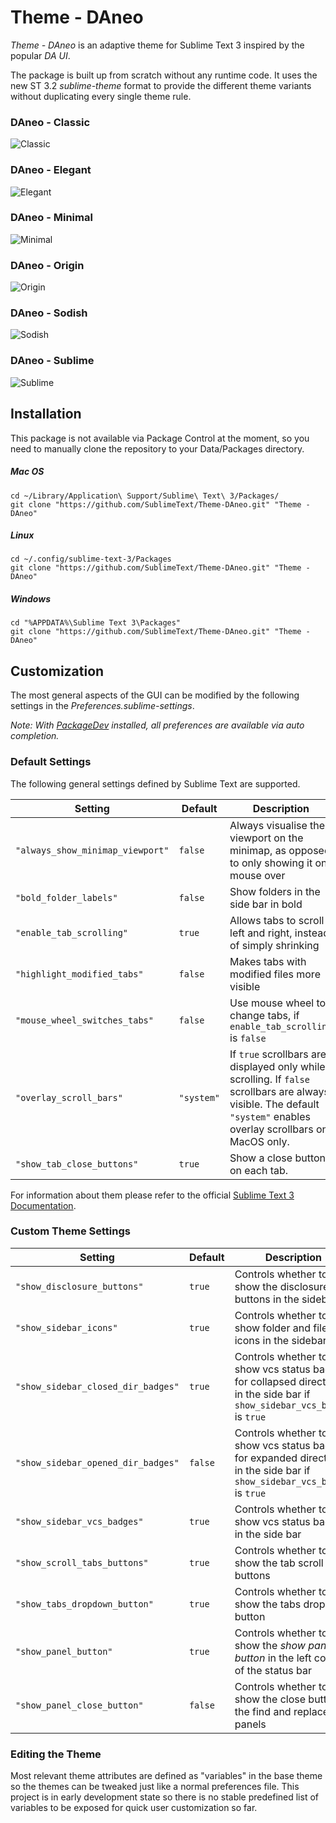 # Theme - DAneo

_Theme - DAneo_ is an adaptive theme for Sublime Text 3 inspired by the popular _DA UI_.

The package is built up from scratch without any runtime code. It uses the new ST 3.2 _sublime-theme_ format to provide the different theme variants without duplicating every single theme rule.


### DAneo - Classic

![Classic](docs/assets/DAneo%20-%20Classic.png)


### DAneo - Elegant

![Elegant](docs/assets/DAneo%20-%20Elegant.png)


### DAneo - Minimal

![Minimal](docs/assets/DAneo%20-%20Minimal.png)


### DAneo - Origin

![Origin](docs/assets/DAneo%20-%20Origin.png)


### DAneo - Sodish

![Sodish](docs/assets/DAneo%20-%20Sodish.png)


### DAneo - Sublime

![Sublime](docs/assets/DAneo%20-%20Sublime.png)


## Installation

This package is not available via Package Control at the moment, so you need to manually clone the repository to your Data/Packages directory.

##### Mac OS

```shell
cd ~/Library/Application\ Support/Sublime\ Text\ 3/Packages/
git clone "https://github.com/SublimeText/Theme-DAneo.git" "Theme - DAneo"
```


##### Linux

```shell
cd ~/.config/sublime-text-3/Packages
git clone "https://github.com/SublimeText/Theme-DAneo.git" "Theme - DAneo"
```


##### Windows

```shell
cd "%APPDATA%\Sublime Text 3\Packages"
git clone "https://github.com/SublimeText/Theme-DAneo.git" "Theme - DAneo"
```


## Customization

The most general aspects of the GUI can be modified by the following settings in the _Preferences.sublime-settings_.

_Note: With [PackageDev](https://packagecontrol.io/packages/PackageDev) installed, all preferences are available via auto completion._


### Default Settings

The following general settings defined by Sublime Text are supported.

Setting                            | Default    | Description
-----------------------------------|------------|-------------------------------------------------------------------
`"always_show_minimap_viewport"`   | `false`    | Always visualise the viewport on the minimap, as opposed to only showing it on mouse over
`"bold_folder_labels"`             | `false`    | Show folders in the side bar in bold
`"enable_tab_scrolling"`           | `true`     | Allows tabs to scroll left and right, instead of simply shrinking
`"highlight_modified_tabs"`        | `false`    | Makes tabs with modified files more visible
`"mouse_wheel_switches_tabs"`      | `false`    | Use mouse wheel to change tabs, if `enable_tab_scrolling` is `false`
`"overlay_scroll_bars"`            | `"system"` | If `true` scrollbars are displayed only while scrolling. If `false` scrollbars are always visible. The default `"system"` enables overlay scrollbars on MacOS only.
`"show_tab_close_buttons"`         | `true`     | Show a close button on each tab.

For information about them please refer to the official [Sublime Text 3 Documentation](https://www.sublimetext.com/docs/3/themes.html#settings).


### Custom Theme Settings

Setting                            | Default | Description
-----------------------------------|---------|-------------------------------------------------------------------
`"show_disclosure_buttons"`        | `true`  | Controls whether to show the disclosure buttons in the sidebar
`"show_sidebar_icons"`             | `true`  | Controls whether to show folder and file icons in the sidebar
`"show_sidebar_closed_dir_badges"` | `true`  | Controls whether to show vcs status badges for collapsed directories in the side bar if `show_sidebar_vcs_badges` is `true`
`"show_sidebar_opened_dir_badges"` | `false` | Controls whether to show vcs status badges for expanded directories in the side bar if `show_sidebar_vcs_badges` is `true`
`"show_sidebar_vcs_badges"`        | `true`  | Controls whether to show vcs status badges in the side bar
`"show_scroll_tabs_buttons"`       | `true`  | Controls whether to show the tab scroll buttons
`"show_tabs_dropdown_button"`      | `true`  | Controls whether to show the tabs dropdown button
`"show_panel_button"`              | `true`  | Controls whether to show the _show panel button_ in the left corner of the status bar
`"show_panel_close_button"`        | `false` | Controls whether to show the close button of the find and replace panels


### Editing the Theme

Most relevant theme attributes are defined as "variables" in the base theme so the themes can be tweaked just like a normal preferences file. This project is in early development state so there is no stable predefined list of variables to be exposed for quick user customization so far. 
